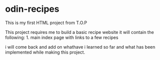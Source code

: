 # odin-recipes
This is my first HTML project from T.O.P

This project requires me to build a basic recipe website 
it will contain the following:
    1. main index page
        with links to a few recipes

i will come back and add on whathave i learned so far and what has been implemented while making this project.

